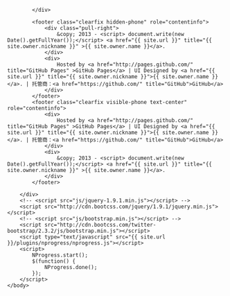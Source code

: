             </div>
<!-- footer -->
            <footer class="clearfix hidden-phone" role="contentinfo">
                <div class="pull-right">
                    &copy; 2013 - <script> document.write(new Date().getFullYear());</script> <a href="{{ site.url }}" title="{{ site.owner.nickname }}" >{{ site.owner.name }}</a>.
                </div>
                <div>
                    Hosted by <a href="http://pages.github.com/" title="GitHub Pages" >GitHub Pages</a> | UI Designed by <a href="{{ site.url }}" title="{{ site.owner.nickname }}">{{ site.owner.name }}</a>. | 托管商：<a href="https://github.com/" title="GitHub">GitHub</a>                    
                </div>
            </footer>
            <footer class="clearfix visible-phone text-center" role="contentinfo">
                <div>
                    Hosted by <a href="http://pages.github.com/" title="GitHub Pages" >GitHub Pages</a> | UI Designed by <a href="{{ site.url }}" title="{{ site.owner.nickname }}">{{ site.owner.name }}</a>. | 托管商：<a href="https://github.com/" title="GitHub">GitHub</a>                    
                </div>
                <div>
                    &copy; 2013 - <script> document.write(new Date().getFullYear());</script> <a href="{{ site.url }}" title="{{ site.owner.nickname }}" >{{ site.owner.name }}</a>.
                </div>
            </footer>
<!-- /footer -->
        </div>
        <!-- <script src="js/jquery-1.9.1.min.js"></script> -->
        <script src="http://cdn.bootcss.com/jquery/1.9.1/jquery.min.js"></script>
        <!-- <script src="js/bootstrap.min.js"></script> -->
        <script src="http://cdn.bootcss.com/twitter-bootstrap/2.3.2/js/bootstrap.min.js"></script>
        <script type="text/javascript" src="{{ site.url }}/plugins/nprogress/nprogress.js"></script>
        <script>
            NProgress.start();
            $(function() {
                NProgress.done();
            });
        </script>
    </body>
</html>